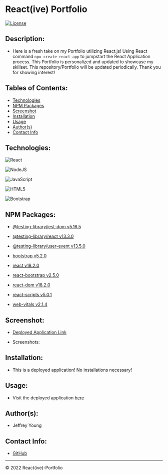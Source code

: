 # React(ive) Portfolio
[![License](https://img.shields.io/badge/License-BSD_3--Clause-blue.svg)](https://opensource.org/licenses/BSD-3-Clause)

## Description:
* Here is a fresh take on my Portfolio utilizing React.js! Using React command `npx create-react-app` to jumpstart the React Application process. This Portfolio is personalized and updated to showcase my skillset. This repository/Portfolio will be updated periodically. Thank you for showing interest!

## Tables of Contents:
* [Technologies](#technologies)
* [NPM Packages](#npm-packages)
* [Screenshot](#screenshot)
* [Installation](#installation)
* [Usage](#usage)
* [Author(s)](#authors)
* [Contact Info](#contact-info)

## Technologies:

![React](https://img.shields.io/badge/React-20232A?style=for-the-badge&logo=react&logoColor=61DAFB)

![NodeJS](https://img.shields.io/badge/node.js-6DA55F?style=for-the-badge&logo=node.js&logoColor=white)

![JavaScript](https://img.shields.io/badge/javascript-%23323330.svg?style=for-the-badge&logo=javascript&logoColor=%23F7DF1E)

![HTML5](https://img.shields.io/badge/html5-%23E34F26.svg?style=for-the-badge&logo=html5&logoColor=white)

![Bootstrap](https://img.shields.io/badge/Bootstrap-563D7C?style=for-the-badge&logo=bootstrap&logoColor=white)


## NPM Packages:

* [@testing-library/jest-dom v5.16.5]()

* [@testing-library/react v13.3.0]()

* [@testing-library/user-event v13.5.0]()

* [bootstrap v5.2.0]()

* [react v18.2.0]()

* [react-bootstrap v2.5.0]()

* [react-dom v18.2.0]()

* [react-scripts v5.0.1]()

* [web-vitals v2.1.4]()

## Screenshot:
* [Deployed Application Link]()

* Screenshots:

## Installation:
* This is a deployed application! No installations necessary!

## Usage:
* Visit the deployed application [here]()

## Author(s):
* Jeffrey Young

## Contact Info:
* [GitHub](https://github.com/jeffymiyoung)

---
© 2022 React(ive)-Portfolio